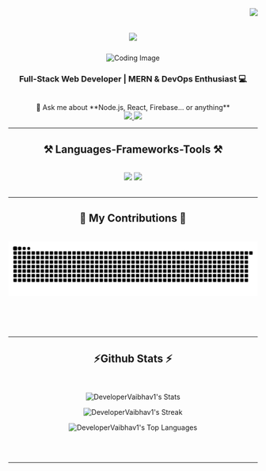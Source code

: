 <img align="right" src="https://visitor-badge.laobi.icu/badge?page_id=salesp07.salesp07" />

<h1 align="center">
    <img src="https://readme-typing-svg.herokuapp.com/?font=Righteous&size=35&center=true&vCenter=true&width=500&height=70&duration=4000&lines=Hi+👋🏻;+I'm+Vaibhav+Sarkar" />
</h1>

<div align="center">
    <img src="https://iili.io/3vdmRx1.gif" alt="Coding Image" width="400" />
</div>

<h3 align="center">Full-Stack Web Developer | MERN & DevOps Enthusiast 💻</h3>

<br/>

<div align="center">
💬 Ask me about **Node.js, React, Firebase... or anything**
 </div>
 
<div align="center"> 
  <a href="mailto:sarkarvaibhav20@gmail.com">
    <img src="https://img.shields.io/badge/Gmail-333333?style=for-the-badge&logo=gmail&logoColor=red" />
  </a>
 <a href="https://linkedin.com/in/vaibhav-sarkar-87181027b" target="_blank">
    <img src="https://img.shields.io/badge/LinkedIn-0077B5?style=for-the-badge&logo=linkedin&logoColor=white" target="_blank" />
  </a>
</div>

 <hr/>
 
<h2 align="center">⚒️ Languages-Frameworks-Tools ⚒️</h2>
<br/>
<div align="center">
    <img src="https://skillicons.dev/icons?i=react,bootstrap,mui,html,css,vscode,github,figma,tailwind,git,r" />
    <img src="https://skillicons.dev/icons?i=nodejs,python,javascript,typescript,express,firebase,mongodb,c,java,nextjs,mysql,flask" /><br>
</div>

<br/>
<hr/>

<div align="center">
  <h2>🐍 My Contributions 🐍</h2>
  <br>
  <img alt="snake eating my contributions" src="https://raw.githubusercontent.com/DeveloperVaibhav1/DeveloperVaibhav1/refs/heads/output/github-snake.svg" />
  
  <br/><br/><br/>
</div>

<hr/>

<h2 align="center">⚡Github Stats ⚡</h2>
<br>

<div align="center">

  <img 
    src="https://github-readme-stats.vercel.app/api?username=DeveloperVaibhav1&theme=tokyonight&show_icons=true&hide_border=true&count_private=true" 
    alt="DeveloperVaibhav1's Stats" 
    width="500" height="250" />
  <br>
  
  <img 
    src="https://github-readme-streak-stats.herokuapp.com/?user=DeveloperVaibhav1&theme=tokyonight&hide_border=true" 
    alt="DeveloperVaibhav1's Streak" 
    width="500" height="250" />
  <br>
  
  <img 
    src="https://github-readme-stats.vercel.app/api/top-langs/?username=DeveloperVaibhav1&theme=tokyonight&show_icons=true&hide_border=true&layout=compact" 
    alt="DeveloperVaibhav1's Top Languages" 
    width="500" height="250" />

</div>



<br><br>
</div>

<hr/>
